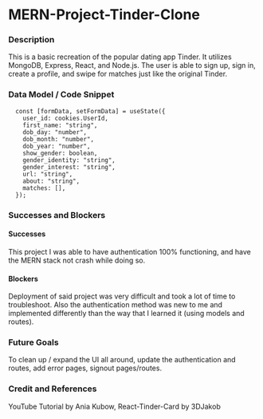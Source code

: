 # MERN-Project-Tinder-Clone

### Description

This is a basic recreation of the popular dating app Tinder. It utilizes MongoDB, Express, React, and Node.js. The user is able to sign up, sign in, create a profile, and swipe for matches just like the original Tinder. 

### Data Model / Code Snippet

```
  const [formData, setFormData] = useState({
    user_id: cookies.UserId,
    first_name: "string",
    dob_day: "number",
    dob_month: "number",
    dob_year: "number",
    show_gender: boolean,
    gender_identity: "string",
    gender_interest: "string",
    url: "string",
    about: "string",
    matches: [],
  });
```

### Successes and Blockers

#### Successes
This project I was able to have authentication 100% functioning, and have the MERN stack not crash while doing so.

#### Blockers
Deployment of said project was very difficult and took a lot of time to troubleshoot. Also the authentication method was new to me and implemented differently than the way that I learned it (using models and routes). 

### Future Goals
To clean up / expand the UI all around, update the authentication and routes, add error pages, signout pages/routes.

### Credit and References

YouTube Tutorial by Ania Kubow, React-Tinder-Card by 3DJakob



